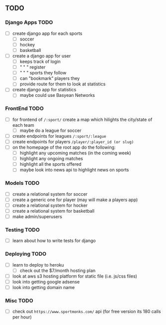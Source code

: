 ## TODO

### Django Apps TODO

- [ ] create django app for each sports
  - [ ] soccer
  - [ ] hockey
  - [ ] basketball
- [ ] create a django app for user
  - [ ] keeps track of login
  - [ ] " " " register
  - [ ] " " " sports they follow
  - [ ] can "bookmark" players they
  - [ ] provide route for them to look at statistics
- [ ] create django app for statistics
  - [ ] maybe could use Basyean Networks

### FrontEnd TODO

- [ ] for frontend of `/:sport/` create a map which hilights the city/state of each team
  - [ ] maybe do a league for soccer
- [ ] create endpoints for leagues `/:sport/:league`
- [ ] create endpoints for players `/player/:player_id (or slug)`
- [ ] on the homepage of the root app do the following:
  - [ ] highlight any upcoming matches (in the coming week)
  - [ ] highlight any ongoing matches
  - [ ] highlight all the sports offered
  - [ ] maybe look into news api to highlight news on sports

### Models TODO

- [ ] create a relational system for soccer
- [ ] create a generic one for player (may will make a players app)
- [ ] create a relational system for hocker
- [ ] create a relational system for basketball
- [ ] make admin/superusers

### Testing TODO

- [ ] learn about how to write tests for django

### Deploying TODO

- [ ] learn to deploy to heroku
  - [ ] check out the \$7/month hosting plan
- [ ] look at aws s3 hosting platform for static file (i.e. js/css files)
- [ ] look into getting google adsense
- [ ] look into getting domain name

### Misc TODO

- [ ] check out `https://www.sportmonks.com/` api (for free version its 180 calls per hour)
